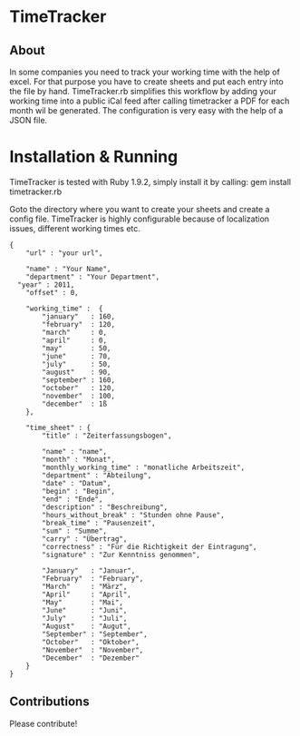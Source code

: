 
# TimeTracker
## About
In some companies you need to track your working time with the help of excel. For that purpose you have to create sheets and put each entry into the file by hand. TimeTracker.rb 
simplifies this workflow by adding your working time into a public iCal feed after calling timetracker a PDF for each month wil be generated. The configuration is very easy with the
help of a JSON file.

# Installation & Running
TimeTracker is tested with Ruby 1.9.2, simply install it by calling: 
	gem install timetracker.rb
	
Goto the directory where you want to create your sheets and create a config file. TimeTracker is highly configurable because of localization issues, different working times etc. 

	{
		"url" : "your url",
		
		"name" : "Your Name",
		"department" : "Your Department",
	  "year" : 2011,
		"offset" : 0,
		
		"working_time" :  {
			"january"   : 160,
			"february"  : 120,
			"march"     : 0,
			"april"     : 0,
			"may"       : 50,
			"june"      : 70,
			"july"      : 50,
			"august"    : 90,
			"september" : 160,
			"october"   : 120,
			"november"  : 100,
			"december"  : 1ß
		},
		
		"time_sheet" : {
			"title" : "Zeiterfassungsbogen",
			
			"name" : "name",
			"month" : "Monat", 
			"monthly_working_time" : "monatliche Arbeitszeit",
			"department" : "Abteilung",
			"date" : "Datum", 
			"begin" : "Begin", 
			"end" : "Ende", 
			"description" : "Beschreibung",
			"hours_without_break" : "Stunden ohne Pause",
			"break_time" : "Pausenzeit", 
			"sum" : "Summe",
			"carry" : "Übertrag",
			"correctness" : "Für die Richtigkeit der Eintragung", 
			"signature" : "Zur Kenntniss genommen",
			
			"January"   : "Januar",
			"February"  : "February",
			"March"     : "März",
			"April"     : "April",
			"May"       : "Mai",
			"June"      : "Juni",
			"July"      : "Juli",
			"August"    : "Augut",
			"September" : "September",
			"October"   : "Oktober",
			"November"  : "November",
			"December"  : "Dezember"
		}	
	}

## Contributions
Please contribute!
